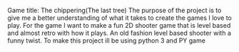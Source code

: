 Game title: The chippering(The last tree)
The purpose of the project is to give me a better understanding of what it takes to create the games I love to play. For the game I want to make a fun 2D shooter game that is level based and almost retro with how it plays. An old fashion level based shooter with a funny twist.
To make this project ill be using python 3 and PY game 
